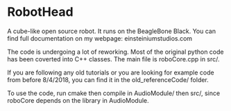 # RobotHead
A cube-like open source robot. It runs on the BeagleBone Black. You can find full documentation on my webpage: einsteiniumstudios.com

The code is undergoing a lot of reworking. Most of the original python code has been coverted into C++ classes. The main file is roboCore.cpp in src/.

If you are following any old tutorials or you are looking for example code from before 8/4/2018, you can find it in the old_referenceCode/ folder.

To use the code, run cmake then compile in AudioModule/ then src/, since roboCore depends on the library in AudioModule.
